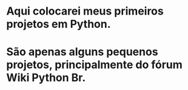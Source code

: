 # Aqui colocarei meus primeiros projetos em Python.
# São apenas alguns pequenos projetos, principalmente do fórum Wiki Python Br.
